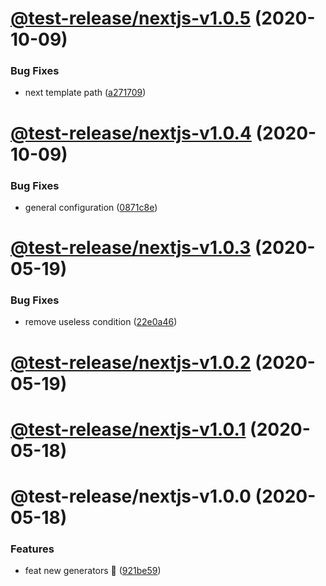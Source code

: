 # [@test-release/nextjs-v1.0.5](https://github.com/developer239/test-release/compare/@test-release/nextjs-v1.0.4...@test-release/nextjs-v1.0.5) (2020-10-09)


### Bug Fixes

* next template path ([a271709](https://github.com/developer239/test-release/commit/a271709332e5aff658b31972bd629ffeaabb5230))

# [@test-release/nextjs-v1.0.4](https://github.com/developer239/test-release/compare/@test-release/nextjs-v1.0.3...@test-release/nextjs-v1.0.4) (2020-10-09)


### Bug Fixes

* general configuration ([0871c8e](https://github.com/developer239/test-release/commit/0871c8e20b441a959ba4db381b39141682024d87))

# [@test-release/nextjs-v1.0.3](https://github.com/developer239/test-release/compare/@test-release/nextjs-v1.0.2...@test-release/nextjs-v1.0.3) (2020-05-19)


### Bug Fixes

* remove useless condition ([22e0a46](https://github.com/developer239/test-release/commit/22e0a461366075c70c50222d79149b5f70702a74))

# [@test-release/nextjs-v1.0.2](https://github.com/developer239/test-release/compare/@test-release/nextjs-v1.0.1...@test-release/nextjs-v1.0.2) (2020-05-19)

# [@test-release/nextjs-v1.0.1](https://github.com/developer239/test-release/compare/@test-release/nextjs-v1.0.0...@test-release/nextjs-v1.0.1) (2020-05-18)

# @test-release/nextjs-v1.0.0 (2020-05-18)


### Features

* feat new generators 🚀 ([921be59](https://github.com/developer239/test-release/commit/921be594daa33c441152bedeadd92f62c386b32a))
